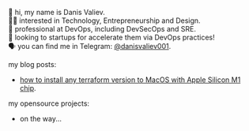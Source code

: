 👋 hi, my name is Danis Valiev.  
👨‍💻 interested in Technology, Entrepreneurship and Design.  
🥷 professional at DevOps, including DevSecOps and SRE.  
🚁 looking to startups for accelerate them via DevOps practices!  
🗣️ you can find me in Telegram: [@danisvaliev001](https://t.me/danisvaliev001).  

my blog posts:
- [how to install any terraform version to MacOS with Apple Silicon M1 chip](https://gitlab.com/danisvaliev001/m1-terraform).

my opensource projects:
- on the way...

<!---
danisvaliev001/danisvaliev001 is a ✨ special ✨ repository because its `README.md` (this file) appears on your GitHub profile.
You can click the Preview link to take a look at your changes.
--->
